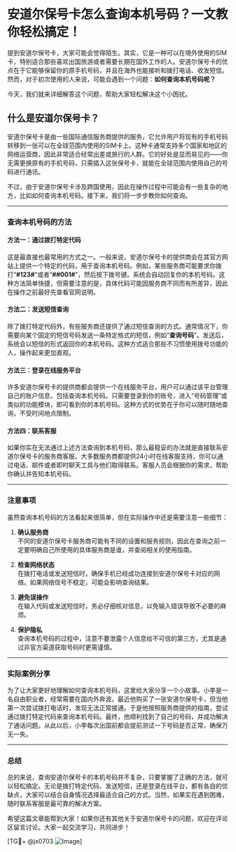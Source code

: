 # 安道尔保号卡怎么查询本机号码？一文教你轻松搞定！

提到安道尔保号卡，大家可能会觉得陌生。其实，它是一种可以在境外使用的SIM卡，特别适合那些喜欢出国旅游或者需要长期在国外工作的人。安道尔保号卡的优点在于它能够保留你的原手机号码，并且在海外也能接听和拨打电话、收发短信。然而，对于初次使用的人来说，可能会遇到一个问题：**如何查询本机号码呢？**

今天，我们就来详细解答这个问题，帮助大家轻松解决这个小困扰。

## 什么是安道尔保号卡？

安道尔保号卡是由一些国际通信服务商提供的服务，它允许用户将现有的手机号码转移到一张可以在全球范围内使用的SIM卡上。这种卡通常支持多个国家和地区的网络运营商，因此非常适合经常出差或旅行的人群。它的好处是显而易见的——你无需更换原有的手机号码，只需插入这张保号卡，就能在全球范围内使用自己的号码进行通讯。

不过，由于安道尔保号卡涉及跨国使用，因此在操作过程中可能会有一些复杂的地方，比如如何查询本机号码。接下来，我们将一步步教你如何查询。

---

### 查询本机号码的方法

#### 方法一：通过拨打特定代码
这是最直接也最常用的方式之一。一般来说，安道尔保号卡的提供商会在其官方网站上提供一个特定的代码，用于查询本机号码。例如，某些服务商可能要求你拨打“**#123#**”或者“**##001#**”，然后按下拨号键。系统会自动回复你的本机号码。这种方法简单快捷，但需要注意的是，具体代码可能因服务商不同而有所差异，因此在操作之前最好先查看官网说明。

#### 方法二：发送短信查询
除了拨打特定代码外，有些服务商还提供了通过短信查询的方式。通常情况下，你需要向某个固定的短信号码发送一条特定格式的短信，例如“**查询号码**”。发送后，系统会以短信的形式返回你的本机号码。这种方式适合那些不习惯使用拨号功能的人，操作起来更加直观。

#### 方法三：登录在线服务平台
许多安道尔保号卡的提供商都会提供一个在线服务平台，用户可以通过该平台管理自己的账户信息，包括查询本机号码。只需要登录到你的账号，进入“号码管理”或类似的功能模块，即可看到你的本机号码。这种方式的优势在于你可以随时随地查询，不受时间地点限制。

#### 方法四：联系客服
如果你实在无法通过上述方法查询到本机号码，那么最稳妥的办法就是直接联系安道尔保号卡的服务商客服。大多数服务商都提供24小时在线客服支持，你可以通过电话、邮件或者即时聊天工具与他们取得联系。客服人员会根据你的需求，帮助你确认并告知本机号码。

---

### 注意事项

虽然查询本机号码的方法看起来很简单，但在实际操作中还是需要注意一些细节：

1. **确认服务商**  
   不同的安道尔保号卡服务商可能有不同的设置和服务规则，因此在查询之前一定要明确自己所使用的具体服务商是谁，并查阅相关的使用指南。

2. **检查网络状态**  
   在拨打电话或发送短信时，确保手机已经成功连接到安道尔保号卡对应的网络。如果网络信号不稳定，可能会影响查询结果。

3. **避免误操作**  
   在输入代码或发送短信时，务必仔细核对信息，以免输入错误导致不必要的麻烦。

4. **保护隐私**  
   查询本机号码的过程中，注意不要泄露个人信息给不可信的第三方，尤其是通过非官方渠道获取号码时更需谨慎。

---

### 实际案例分享

为了让大家更好地理解如何查询本机号码，这里给大家分享一个小故事。小李是一名自由职业者，经常需要在国内外奔波。最近他购买了一张安道尔保号卡，但当他第一次尝试拨打电话时，发现无法正常接通。于是他按照服务商提供的指南，尝试通过拨打特定代码来查询本机号码。最终，他顺利找到了自己的号码，并成功解决了通话问题。从此以后，小李每次出国前都会提前测试一下号码是否正常，确保万无一失。

---

### 总结

总的来说，查询安道尔保号卡的本机号码并不复杂，只要掌握了正确的方法，就可以轻松搞定。无论是拨打特定代码、发送短信，还是登录在线平台，都有各自的优缺点，大家可以结合自身情况选择最适合自己的方式。当然，如果实在遇到困难，随时联系客服是最可靠的解决方案。

希望这篇文章能帮到大家！如果你还有其他关于安道尔保号卡的问题，欢迎在评论区留言讨论。大家一起交流学习，共同进步！

[TG💪+ @jx0703 ![Image](https://github.com/user-attachments/assets/dbca1d08-cadb-493c-b0ec-ad6f7a83f270)]